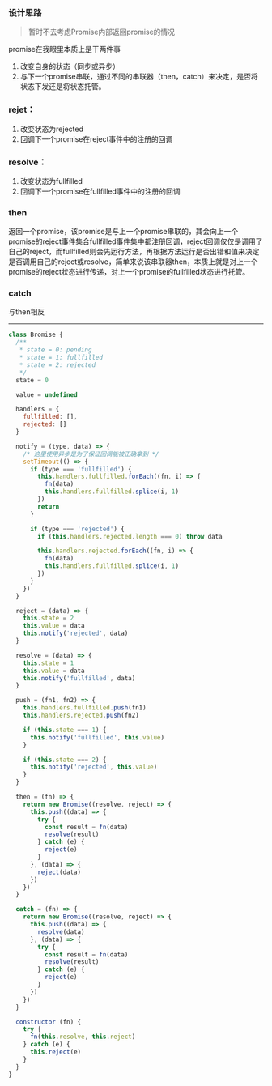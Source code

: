 ### 设计思路

> 暂时不去考虑Promise内部返回promise的情况

promise在我眼里本质上是干两件事

1. 改变自身的状态（同步或异步）
2. 与下一个promise串联，通过不同的串联器（then，catch）来决定，是否将状态下发还是将状态托管。

### rejet：

1. 改变状态为rejected
2. 回调下一个promise在reject事件中的注册的回调

### resolve：

1. 改变状态为fullfilled
2. 回调下一个promise在fullfilled事件中的注册的回调

### then

返回一个promise，该promise是与上一个promise串联的，其会向上一个promise的reject事件集合fullfilled事件集中都注册回调，reject回调仅仅是调用了自己的reject，而fullfilled则会先运行方法，再根据方法运行是否出错和值来决定是否调用自己的reject或resolve，简单来说该串联器then，本质上就是对上一个promise的reject状态进行传递，对上一个promise的fullfilled状态进行托管。

### catch

与then相反

---

```javascript
class Bromise {
  /**
   * state = 0: pending
   * state = 1: fullfilled
   * state = 2: rejected
   */
  state = 0

  value = undefined

  handlers = {
    fullfilled: [],
    rejected: []
  }

  notify = (type, data) => {
    /* 这里使用异步是为了保证回调能被正确拿到 */
    setTimeout(() => {
      if (type === 'fullfilled') {
        this.handlers.fullfilled.forEach((fn, i) => {
          fn(data)
          this.handlers.fullfilled.splice(i, 1)
        })
        return
      }

      if (type === 'rejected') {
        if (this.handlers.rejected.length === 0) throw data

        this.handlers.rejected.forEach((fn, i) => {
          fn(data)
          this.handlers.fullfilled.splice(i, 1)
        })
      }
    })
  }

  reject = (data) => {
    this.state = 2
    this.value = data
    this.notify('rejected', data)
  }

  resolve = (data) => {
    this.state = 1
    this.value = data
    this.notify('fullfilled', data)
  }

  push = (fn1, fn2) => {
    this.handlers.fullfilled.push(fn1)
    this.handlers.rejected.push(fn2)

    if (this.state === 1) {
      this.notify('fullfilled', this.value)
    }

    if (this.state === 2) {
      this.notify('rejected', this.value)
    }
  }

  then = (fn) => {
    return new Bromise((resolve, reject) => {
      this.push((data) => {
        try {
          const result = fn(data)
          resolve(result)
        } catch (e) {
          reject(e)
        }
      }, (data) => {
        reject(data)
      })
    })
  }

  catch = (fn) => {
    return new Bromise((resolve, reject) => {
      this.push((data) => {
        resolve(data)
      }, (data) => {
        try {
          const result = fn(data)
          resolve(result)
        } catch (e) {
          reject(e)
        }
      })
    })
  }

  constructor (fn) {
    try {
      fn(this.resolve, this.reject)
    } catch (e) {
      this.reject(e)
    }
  }
}
```